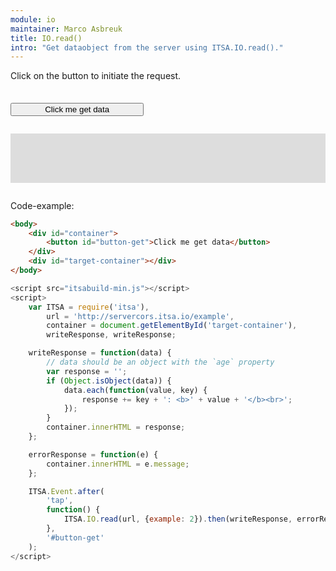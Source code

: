 ```yaml
---
module: io
maintainer: Marco Asbreuk
title: IO.read()
intro: "Get dataobject from the server using ITSA.IO.read()."
---
```


<style type="text/css">
    #container {
        margin: 2em 0;
        min-height: 2em;
    }
    #container button {
        margin-top: 0.5em;
        min-width: 16em;
    }
    #target-container {
        margin: 2em 0;
        padding: 1em;
        min-height: 3.6em;
        background-color: #ddd;
    }
</style>

Click on the button to initiate the request.

<div id="container">
    <button id="button-get" class="pure-button pure-button-primary pure-button-bordered">Click me get data</button>
</div>
<div id="target-container"></div>

Code-example:

```html
<body>
    <div id="container">
        <button id="button-get">Click me get data</button>
    </div>
    <div id="target-container"></div>
</body>
```

```js
<script src="itsabuild-min.js"></script>
<script>
    var ITSA = require('itsa'),
        url = 'http://servercors.itsa.io/example',
        container = document.getElementById('target-container'),
        writeResponse, writeResponse;

    writeResponse = function(data) {
        // data should be an object with the `age` property
        var response = '';
        if (Object.isObject(data)) {
            data.each(function(value, key) {
                response += key + ': <b>' + value + '</b><br>';
            });
        }
        container.innerHTML = response;
    };

    errorResponse = function(e) {
        container.innerHTML = e.message;
    };

    ITSA.Event.after(
        'tap',
        function() {
            ITSA.IO.read(url, {example: 2}).then(writeResponse, errorResponse);
        },
        '#button-get'
    );
</script>
```

<script src="../../dist/itsabuild-min.js"></script>
<script>
    var ITSA = require('itsa'),
        url = 'http://servercors.itsa.io/example',
        container = document.getElementById('target-container'),
        writeResponse, writeResponse;

    writeResponse = function(data) {
        // data should be an object with the `age` property
        var response = '';
        if (Object.isObject(data)) {
            data.each(function(value, key) {
                response += key + ': <b>' + value + '</b><br>';
            });
        }
        container.innerHTML = response;
    };

    errorResponse = function(e) {
        container.innerHTML = e.message;
    };

    ITSA.Event.after(
        'tap',
        function() {
            ITSA.IO.read(url, {example: 2}).then(writeResponse, errorResponse);
        },
        '#button-get'
    );
</script>